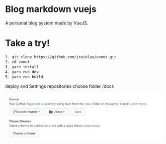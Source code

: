# Blog markdown vuejs
A personal blog system made by VueJS.

# Take a try!
```
1. git clone https://github.com/jrainlau/vonut.git
2. cd vonut 
3. yarn install
4. yarn run dev
5. yarn run build

```
deploy and Settings repositories choose folder /docs


![alt](https://github.com/imod668/blog/blob/master/screen.jpg)